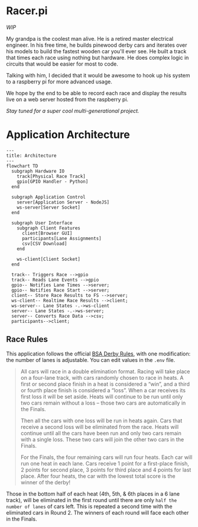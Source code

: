 # Racer.pi

_WIP_

My grandpa is the coolest man alive. He is a retired master electrical engineer. In his free time, he builds pinewood derby cars and iterates over his models to build the fastest wooden car you'll ever see. He built a track that times each race using nothing but hardware. He does complex logic in circuits that would be easier for most to code.

Talking with him, I decided that it would be awesome to hook up his system to a raspberry pi for more advanced usage.

We hope by the end to be able to record each race and display the results live on a web server hosted from the raspberry pi.

_Stay tuned for a super cool multi-generational project._


# Application Architecture

<!-- Please view this maarkup with a Mermaid renderer (built into GitHub, or with VS Code + Mermaid Preview extentsion) -->

```mermaid
---
title: Architecture
---
flowchart TD
  subgraph Hardware IO
    track[Physical Race Track]
    gpio[GPIO Handler - Python]
  end

  subgraph Application Control
    server[Application Server - NodeJS]
    ws-server[Server Socket]
  end

  subgraph User Interface
    subgraph Client Features
      client[Browser GUI]
      participants[Lane Assignments]
      csv[CSV Download]
    end

    ws-client[Client Socket]
  end

  track-- Triggers Race -->gpio
  track-- Reads Lane Events -->gpio
  gpio-- Notifies Lane Times -->server;
  gpio-- Notifies Race Start -->server;
  client-- Store Race Results to FS -->server;
  ws-client-- Realtime Race Results -->client;
  ws-server-- Lane States -.->ws-client
  server-- Lane States -.->ws-server;
  server-- Converts Race Data -->csv;
  participants-->client;
```

## Race Rules

This application follows the official [BSA Derby Rules](https://scoutingevent.com/Download/16069695/OR/2021_Monon_Pinewood_Derby_Rules.pdf), with one modification: the number of lanes is adjustable. You can edit values in the `.env` file.

> All cars will race in a double elimination format. Racing will take place on a four-lane track, with cars randomly chosen to race in heats. A first or second place finish in a heat is considered a “win”, and a third or fourth place finish is considered a “loss”. When a car receives its first loss it will be set aside. Heats will continue to be run until only two cars remain without a loss – those two cars are automatically in the Finals.
>
> Then all the cars with one loss will be run in heats again. Cars that receive a second
loss will be eliminated from the race. Heats will continue until all the cars have been run
and only two cars remain with a single loss. These two cars will join the other two cars
in the Finals.
> 
> For the Finals, the four remaining cars will run four heats. Each car will run one heat in
each lane. Cars receive 1 point for a first-place finish, 2 points for second place, 3
points for third place and 4 points for last place. After four heats, the car with the lowest
total score is the winner of the derby!

Those in the bottom half of each heat (4th, 5th, & 6th places in a 6 lane track), will be eliminated in the first round until there are only `half the number of lanes` of cars left. This is repeated a second time with the eliminated cars in Round 2. The winners of each round will face each other in the Finals.
